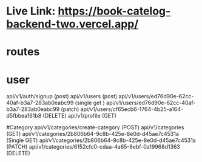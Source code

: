 # Live Link: https://book-catelog-backend-two.vercel.app/

# routes

# user
api/v1/auth/signup (post)
api/v1/users   (post)
api/v1/users/ed76d90e-62cc-40af-b3a7-283ab0eabc99  (single get )
api/v1/users/ed76d90e-62cc-40af-b3a7-283ab0eabc99  (patch)
api/v1/users/cf65ecb6-1764-4b25-a164-d5fbbea161b8 (DELETE)
api/v1/profile (GET)

#Category
api/v1/categories/create-category (POST)
api/v1/categories (GET)
api/v1/categories/2b806b64-9c8b-425e-8e0d-d45ae7c4531a (Single GET) 
api/v1/categories/2b806b64-9c8b-425e-8e0d-d45ae7c4531a (PATCH)
api/v1/categories/6152cfc0-cdaa-4a65-8ebf-0a19968d1363  (DELETE) 

